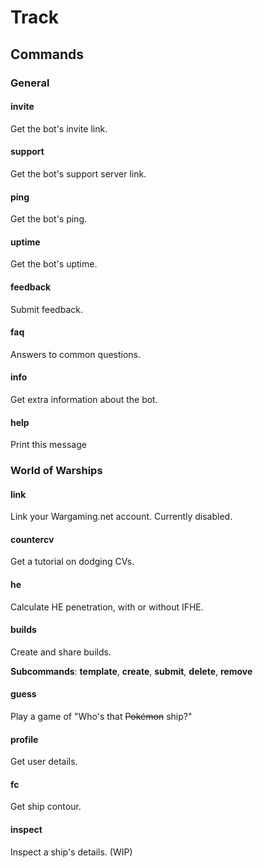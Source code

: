 # Track

## Commands

### General

#### invite

Get the bot's invite link.

#### support

Get the bot's support server link.

#### ping

Get the bot's ping.

#### uptime

Get the bot's uptime.

#### feedback

Submit feedback.

#### faq

Answers to common questions.

#### info

Get extra information about the bot.

#### help

Print this message

### World of Warships

#### link
Link your Wargaming.net account. Currently disabled.

#### countercv

Get a tutorial on dodging CVs.

#### he

Calculate HE penetration, with or without IFHE.

#### builds

Create and share builds.

**Subcommands**: **template**, **create**, **submit**, **delete**, **remove**

#### guess

Play a game of "Who's that ~~Pokémon~~ ship?"

#### profile

Get user details.

#### fc

Get ship contour.

#### inspect

Inspect a ship's details. (WIP)
